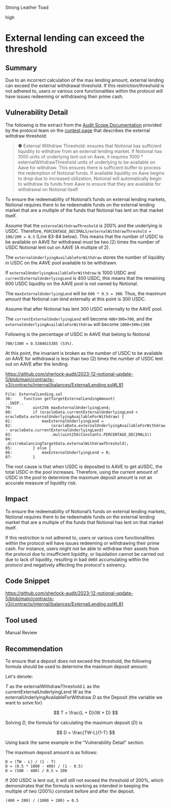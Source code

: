 Strong Leather Toad

high

# External lending can exceed the threshold

## Summary

Due to an incorrect calculation of the max lending amount, external lending can exceed the external withdrawal threshold. If this restriction/threshold is not adhered to, users or various core functionalities within the protocol will have issues redeeming or withdrawing their prime cash.

## Vulnerability Detail

The following is the extract from the [Audit Scope Documentation](https://docs.google.com/document/d/1-2iaTM8lBaurrfItOJRRveHnwKq1lEWGnewrEfXMzrI/edit) provided by the protocol team on the [contest page](https://audits.sherlock.xyz/contests/142) that describes the external withdraw threshold:

> ●	External Withdraw Threshold: ensures that Notional has sufficient liquidity to withdraw from an external lending market. If Notional has 1000 units of underlying lent out on Aave, it requires 1000 * externalWithdrawThreshold units of underlying to be available on Aave for withdraw. This ensures there is sufficient buffer to process the redemption of Notional funds. If available liquidity on Aave begins to drop due to increased utilization, Notional will automatically begin to withdraw its funds from Aave to ensure that they are available for withdrawal on Notional itself.

To ensure the redeemability of Notional’s funds on external lending markets, Notional requires there to be redeemable funds on the external lending market that are a multiple of the funds that Notional has lent on that market itself.

Assume that the `externalWithdrawThreshold` is 200% and the underlying is USDC. Therefore, `PERCENTAGE_DECIMALS/externalWithdrawThreshold = 100/200 = 0.5` (Line 83-84 below). This means that the number of USDC to be available on AAVE for withdrawal must be two (2) times the number of USDC Notional lent out on AAVE (A multiple of 2).

The `externalUnderlyingAvailableForWithdraw` stores the number of liquidity in USDC on the AAVE pool available to be withdrawn.

If `externalUnderlyingAvailableForWithdraw` is 1000 USDC and `currentExternalUnderlyingLend` is 400 USDC, this means that the remaining 600 USDC liquidity on the AAVE pool is not owned by Notional. 

The `maxExternalUnderlyingLend` will be  `600 * 0.5 = 300`. Thus, the maximum amount that Notional can lend externally at this point is 300 USDC.

Assume that after Notional has lent 300 USDC externally to the AAVE pool.

The `currentExternalUnderlyingLend` will become `400+300=700`, and the `externalUnderlyingAvailableForWithdraw` will become `1000+300=1300`

Following is the percentage of USDC in AAVE that belong to Notional

```solidity
700/1300 = 0.5384615385 (53%).
```

At this point, the invariant is broken as the number of USDC to be available on AAVE for withdrawal is less than two (2) times the number of USDC lent out on AAVE after the lending.

https://github.com/sherlock-audit/2023-12-notional-update-5/blob/main/contracts-v3/contracts/internal/balances/ExternalLending.sol#L81

```solidity
File: ExternalLending.sol
36:     function getTargetExternalLendingAmount(
..SNIP..
79:         uint256 maxExternalUnderlyingLend;
80:         if (oracleData.currentExternalUnderlyingLend < oracleData.externalUnderlyingAvailableForWithdraw) {
81:             maxExternalUnderlyingLend =
82:                 (oracleData.externalUnderlyingAvailableForWithdraw - oracleData.currentExternalUnderlyingLend)
83:                 .mul(uint256(Constants.PERCENTAGE_DECIMALS))
84:                 .div(rebalancingTargetData.externalWithdrawThreshold);
85:         } else {
86:             maxExternalUnderlyingLend = 0;
87:         }
```

The root cause is that when USDC is deposited to AAVE to get aUSDC, the total USDC in the pool increases. Therefore, using the current amount of USDC in the pool to determine the maximum deposit amount is not an accurate measure of liquidity risk.

## Impact

To ensure the redeemability of Notional’s funds on external lending markets, Notional requires there to be redeemable funds on the external lending market that are a multiple of the funds that Notional has lent on that market itself.

If this restriction is not adhered to, users or various core functionalities within the protocol will have issues redeeming or withdrawing their prime cash. For instance, users might not be able to withdraw their assets from the protocol due to insufficient liquidity, or liquidation cannot be carried out due to lack of liquidity, resulting in bad debt accumulating within the protocol and negatively affecting the protocol's solvency.

## Code Snippet

https://github.com/sherlock-audit/2023-12-notional-update-5/blob/main/contracts-v3/contracts/internal/balances/ExternalLending.sol#L81

## Tool used

Manual Review

## Recommendation

To ensure that a deposit does not exceed the threshold, the following formula should be used to determine the maximum deposit amount:

Let's denote:

$T$ as the externalWithdrawThreshold
$L$ as the currentExternalUnderlyingLend
$W$ as the externalUnderlyingAvailableForWithdraw
$D$ as the Deposit (the variable we want to solve for)

$$
T = \frac{L + D}{W + D}
$$

Solving $D$, the formula for calculating the maximum deposit ($D$) is

$$
D = \frac{TW-L}{1-T}
$$

Using back the same example in the "Vulnerability Detail" section.

The maximum deposit amount is as follows:

```solidity
D = (TW - L) / (1 - T)
D = (0.5 * 1000 - 400) / (1 - 0.5)
D = (500 - 400) / 0.5 = 200
```

If 200 USDC is lent out, it will still not exceed the threshold of 200%, which demonstrates that the formula is working as intended in keeping the multiple of two (200%) constant before and after the deposit.

```solidity
(400 + 200) / (1000 + 200) = 0.5
```